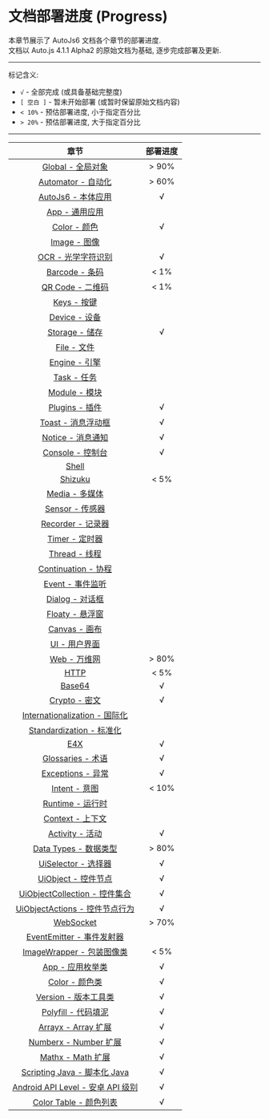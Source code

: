 # 文档部署进度 (Progress)

本章节展示了 AutoJs6 文档各个章节的部署进度.  
文档以 Auto.js 4.1.1 Alpha2 的原始文档为基础, 逐步完成部署及更新.

---

标记含义:

- `√` - 全部完成 (或具备基础完整度)
- `[ 空白 ]` - 暂未开始部署 (或暂时保留原始文档内容)
- `< 10%` - 预估部署进度, 小于指定百分比
- `> 20%` - 预估部署进度, 大于指定百分比

---

|                         章节                          |   部署进度   |
|:---------------------------------------------------:|:--------:|
|               [Global - 全局对象](global)               | &gt; 90% |
|            [Automator - 自动化](automator)             | &gt; 60% |
|              [AutoJs6 - 本体应用](autojs)               |    √     |
|                  [App - 通用应用](app)                  |          |
|                 [Color - 颜色](color)                 |    √     |
|                 [Image - 图像](image)                 |          |
|                 [OCR - 光学字符识别](ocr)                 |    √     |
|               [Barcode - 条码](barcode)               | &lt; 1%  |
|               [QR Code - 二维码](qrcode)               | &lt; 1%  |
|                  [Keys - 按键](keys)                  |          |
|                [Device - 设备](device)                |          |
|              [Storage - 储存](storages)               |    √     |
|                 [File - 文件](files)                  |          |
|               [Engine - 引擎](engines)                |          |
|                 [Task - 任务](tasks)                  |          |
|               [Module - 模块](modules)                |          |
|               [Plugins - 插件](plugins)               |    √     |
|               [Toast - 消息浮动框](toast)                |    √     |
|               [Notice - 消息通知](notice)               |    √     |
|              [Console - 控制台](console)               |    √     |
|                   [Shell](shell)                    |          |
|                 [Shizuku](shizuku)                  | &lt; 5%  |
|                [Media - 多媒体](media)                 |          |
|               [Sensor - 传感器](sensors)               |          |
|             [Recorder - 记录器](recorder)              |          |
|                [Timer - 定时器](timers)                |          |
|               [Thread - 线程](threads)                |          |
|          [Continuation - 协程](continuation)          |          |
|               [Event - 事件监听](events)                |          |
|               [Dialog - 对话框](dialogs)               |          |
|               [Floaty - 悬浮窗](floaty)                |          |
|                [Canvas - 画布](canvas)                |          |
|                   [UI - 用户界面](ui)                   |          |
|                  [Web - 万维网](web)                   | &gt; 80% |
|                    [HTTP](http)                     | &lt; 5%  |
|                  [Base64](base64)                   |    √     |
|                [Crypto - 密文](crypto)                |    √     |
|         [Internationalization - 国际化](i18n)          |          |
|            [Standardization - 标准化](s13n)            |          |
|                     [E4X](e4x)                      |    √     |
|            [Glossaries - 术语](glossaries)            |    √     |
|            [Exceptions - 异常](exceptions)            |    √     |
|              [Intent - 意图](intentType)              | &lt; 10% |
|              [Runtime - 运行时](runtime)               |          |
|              [Context - 上下文](context)               |          |
|              [Activity - 活动](activity)              |    √     |
|           [Data Types - 数据类型](dataTypes)            | &gt; 80% |
|         [UiSelector - 选择器](uiSelectorType)          |    √     |
|           [UiObject - 控件节点](uiObjectType)           |    √     |
| [UiObjectCollection - 控件集合](uiObjectCollectionType) |    √     |
|   [UiObjectActions - 控件节点行为](uiObjectActionsType)   |    √     |
|             [WebSocket](webSocketType)              | &gt; 70% |
|      [EventEmitter - 事件发射器](eventEmitterType)       |          |
|      [ImageWrapper - 包装图像类](imageWrapperType)       | &lt; 5%  |
|               [App - 应用枚举类](appType)                |    √     |
|              [Color - 颜色类](colorType)               |    √     |
|           [Version - 版本工具类](versionType)            |    √     |
|             [Polyfill - 代码填泥](polyfill)             |    √     |
|             [Arrayx - Array 扩展](arrayx)             |    √     |
|           [Numberx - Number 扩展](numberx)            |    √     |
|              [Mathx - Math 扩展](mathx)               |    √     |
|     [Scripting Java - 脚本化 Java](scriptingJava)      |    √     |
|      [Android API Level - 安卓 API 级别](apiLevel)      |    √     |
|          [Color Table - 颜色列表](colorTable)           |    √     |